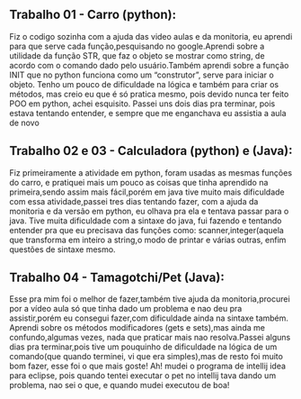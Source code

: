 ## Trabalho 01 - Carro (python): 
   Fiz o codigo sozinha com a ajuda das video aulas e da monitoria, eu aprendi para que serve cada função,pesquisando no google.Aprendi sobre a utilidade da função STR, que faz o objeto se mostrar como string, de acordo com o comando dado pelo usuário.Também aprendi sobre a função INIT que no python funciona como um “construtor”, serve para iniciar o objeto. Tenho um pouco de dificuldade na lógica e também para criar os métodos, mas creio eu que é só pratica mesmo, pois devido nunca ter feito POO em python, achei esquisito. Passei uns dois dias pra terminar, pois estava tentando entender, e sempre que me enganchava eu assistia a aula de novo

## Trabalho 02 e 03 - Calculadora (python) e (Java):
   Fiz primeiramente a atividade em python, foram usadas as mesmas funções do carro, e pratiquei mais um pouco as coisas que tinha aprendido na primeira,sendo assim mais fácil,porém em java tive muito mais dificuldade com essa atividade,passei tres dias tentando fazer, com a ajuda da monitoria e da versão em python, eu olhava pra ela e tentava passar para o java. Tive muita dificuldade com a sintaxe do java, fui fazendo e tentando entender pra que eu precisava das funções como: scanner,integer(aquela que transforma em inteiro a string,o modo de printar e várias outras, enfim questões de sintaxe mesmo.

## Trabalho 04 - Tamagotchi/Pet (Java):
   Esse pra mim foi o melhor de fazer,também tive ajuda da monitoria,procurei por a vídeo aula só que tinha dado um problema e nao deu pra assistir,porém eu consegui fazer,com dificuldade ainda na sintaxe também. Aprendi sobre os métodos modificadores (gets e sets),mas ainda me confundo,algumas vezes, nada que praticar mais nao resolva.Passei alguns dias pra terminar,pois tive um pouquinho de dificuldade na lógica de um comando(que quando terminei, vi que era simples),mas de resto foi muito bom fazer, esse foi o que mais goste! Ah! mudei o programa de intellij idea para eclipse, pois quando tentei executar o pet no intellij tava dando um problema, nao sei o que, e quando mudei executou de boa!
